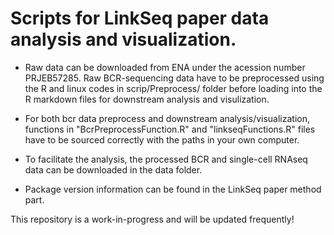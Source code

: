 # Scripts for LinkSeq paper data analysis and visualization.

- Raw data can be downloaded from ENA under the acession number PRJEB57285. Raw BCR-sequencing data have to be preprocessed using the R and linux codes in scrip/Preprocess/ folder before loading into the R markdown files for downstream analysis and visulization.  

- For both bcr data preprocess and downstream analysis/visualization, functions in "BcrPreprocessFunction.R" and "linkseqFunctions.R" files have to be sourced correctly with the paths in your own computer. 

- To facilitate the analysis, the processed BCR and single-cell RNAseq data can be downloaded in the data folder. 

- Package version information can be found in the LinkSeq paper method part.



This repository is a work-in-progress and will be updated frequently!


